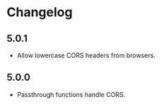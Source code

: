 # Changelog

## 5.0.1

- Allow lowercase CORS headers from browsers.

## 5.0.0

- Passthrough functions handle CORS.